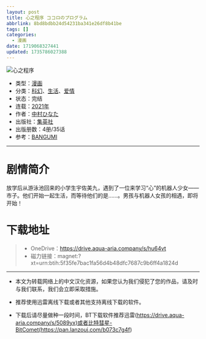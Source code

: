 ```yaml
---
layout: post
title: 心之程序 ココロのプログラム
abbrlink: 8bd8bdbb24d54231ba341e26df8b41be
tags: []
categories:
  - 漫画
date: 1719068327441
updated: 1735786027388
---
```


![心之程序](https://aqua-aria.company/usr/uploads/2024/06/1447660747.jpg)

- 类型：[漫画](/index.php/category/漫画)
- 分类：[科幻](/index.php/category/科幻)、[生活](/index.php/category/生活)、[爱情](/index.php/category/爱情)
- 状态：完结
- 连载：[2021年](/index.php/category/2021年)
- 作者：[中村ひなた](/index.php/category/中村ひなた)
- 出版社：[集英社](/index.php/category/集英社)
- 出版册数：4册/35话
- 参考：[BANGUMI](https://bangumi.tv/subject/355256)

***

# 剧情简介

放学后从游泳池回来的小学生宇佐美九，遇到了一位来学习“心”的机器人少女——市子。他们开始一起生活，而等待他们的是……。男孩与机器人女孩的相遇，即将开始！

# 下载地址

> - OneDrive：<https://drive.aqua-aria.company/s/hu64vt>
> - 磁力链接：magnet:?xt=urn:btih:5f35fe7bac1fa56d4b48dfc7687c9b6ff4a1824d

***

- 本文为转载网络上的中文汉化资源，如果您认为我们侵犯了您的作品，请及时与我们联系，我们会立即采取措施。

- 推荐使用迅雷离线下载或者其他支持离线下载的软件。

- 下载后请尽量做种一段时间，BT下载软件推荐迅雷(<https://drive.aqua-aria.company/s/5089yx)或者比特彗星-BitComet(https://pan.lanzouj.com/b073c7g4f>)
